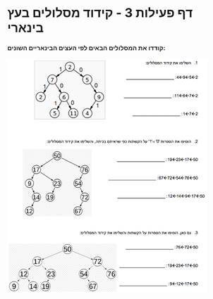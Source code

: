 
# דף פעילות 3 - קידוד מסלולים בעץ בינארי #
#### קודדו את המסלולים הבאים לפי העצים הבינאריים השונים:

<div id="container" align="center" style="width: 90%">
  <img class="img-responsive" src="img11.png" title=""/>
</div>
